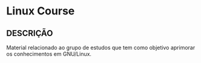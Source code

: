 Linux Course
====================================

## DESCRIÇÃO

Material relacionado ao grupo de estudos que tem como objetivo aprimorar os conhecimentos em GNU/Linux.
